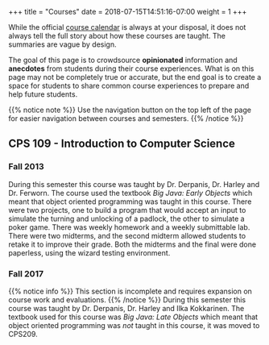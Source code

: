 +++
title = "Courses"
date = 2018-07-15T14:51:16-07:00
weight = 1
+++

While the official [course calendar](https://www.ryerson.ca/calendar/2018-2019/courses/computer-science/) is always at your disposal, it does not always tell the full story about how these courses are taught. The summaries are vague by design.

The goal of this page is to crowdsource **opinionated** information and **anecdotes** from students during their course experiences. What is on this page may not be completely true or accurate, but the end goal is to create a space for students to share common course experiences to prepare and help future students. 

{{% notice note %}}
Use the navigation button on the top left of the page for easier navigation between courses and semesters.
{{% /notice %}}


## CPS 109 - Introduction to Computer Science
### Fall 2013
During this semester this course was taught by Dr. Derpanis, Dr. Harley and Dr. Ferworn. The course used the textbook *Big Java: Early Objects* which meant that object oriented programming was taught in this course. There were two projects, one to build a program that would accept an input to simulate the turning and unlocking of a padlock, the other to simulate a poker game. There was weekly homework and a weekly submittable lab. There were two midterms, and the second midterm allowed students to retake it to improve their grade. Both the midterms and the final were done paperless, using the wizard testing environment.

### Fall 2017
{{% notice info %}}
This section is incomplete and requires expansion on course work and evaluations.
{{% /notice %}}
During this semester this course was taught by Dr. Derpanis, Dr. Harley and Ilka Kokkarinen. The textbook used for this course was *Big Java: Late Objects* which meant that object oriented programming was *not* taught in this course, it was moved to CPS209.



